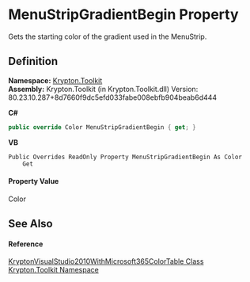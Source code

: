 # MenuStripGradientBegin Property


Gets the starting color of the gradient used in the MenuStrip.



## Definition
**Namespace:** <a href="79d2eac2-21f4-54ff-7552-b20c33c30600.md">Krypton.Toolkit</a>  
**Assembly:** Krypton.Toolkit (in Krypton.Toolkit.dll) Version: 80.23.10.287+8d7660f9dc5efd033fabe008ebfb904beab6d444

**C#**
``` C#
public override Color MenuStripGradientBegin { get; }
```
**VB**
``` VB
Public Overrides ReadOnly Property MenuStripGradientBegin As Color
	Get
```



#### Property Value
Color

## See Also


#### Reference
<a href="6ded0176-68c4-4f39-2386-77172b4985ae.md">KryptonVisualStudio2010WithMicrosoft365ColorTable Class</a>  
<a href="79d2eac2-21f4-54ff-7552-b20c33c30600.md">Krypton.Toolkit Namespace</a>  
